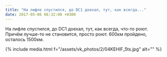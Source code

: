 ```yaml
---
title: "На лифле спустился, до DC1 доехал, тут, как всегда..."
date: 2017-05-06 06:32:00 +0300
---
```


На лифле спустился, до DC1 доехал, тут, как всегда, что-то роют. Причём лучше-то не становится, просто роют. 600км пройдено, осталось 1500км.

{% include media.html f="/assets/vk_photos/2/04KEHIF_5ts.jpg" alt="" %}
